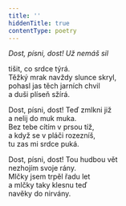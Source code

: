 ```yaml
---
title: ''
hiddenTitle: true
contentType: poetry
---
```


<section>

_Dost, písni, dost! Už nemáš sil_

tišit, co srdce týrá.  
Těžký mrak navždy slunce skryl,  
pohasl jas těch jarních chvil  
a duši plíseň sžírá.

</section>

<section>

Dost, písni, dost! Teď zmlkni již  
a nelij do muk muka.  
Bez tebe cítím v prsou tíž,  
a když se v pláči rozezníš,  
tu zas mi srdce puká.

</section>

<section>

Dost, písni, dost! Tou hudbou vět  
nezhojím svoje rány.  
Mlčky jsem trpěl řadu let  
a mlčky taky klesnu teď  
navěky do nirvány.

</section>
